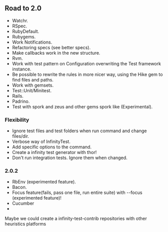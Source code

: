 ## Road to 2.0

* Watchr.
* RSpec.
* RubyDefault.
* Rubygems.
* Work Notifications.
* Refactoring specs (see better specs).
* Make callbacks work in the new structure.
* Rvm.
* Work with test pattern on Configuration overwriting the Test framework instance.
* Be possible to rewrite the rules in more nicer way, using the Hike gem to find files and paths.
* Work with gemsets.
* Test::Unit/Minitest.
* Rails.
* Padrino.
* Test with spork and zeus and other gems spork like (Experimental).

### Flexibility

* Ignore test files and test folders when run command and change files/dir.
* Verbose way of InfinityTest.
* Add specific options to the command.
* Create a infinity test generator with thor!
* Don't run integration tests. Ignore them when changed.
 
### 2.0.2

* RbEnv (experimented feature).
* Bacon.
* Focus feature(fails, pass one file, run entire suite) with --focus (experimented feature)!
* Cucumber
* 

Maybe we could create a infinity-test-contrib repositories with other heuristics platforms
